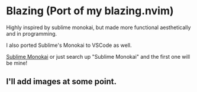 # Blazing (Port of my blazing.nvim)
Highly inspired by sublime monokai, but made more functional aesthetically and in programming.

I also ported Sublime's Monokai to VSCode as well.

[Sublime Monokai](https://marketplace.visualstudio.com/items?itemName=AryanAhire.sublime-monokai)
or just search up "Sublime Monokai" and the first one will be mine!

## I'll add images at some point.